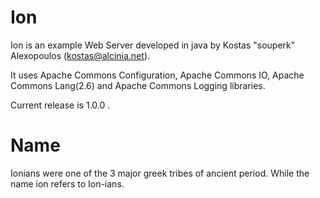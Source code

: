 Ion
===
Ion is an example Web Server developed in java by Kostas "souperk" Alexopoulos (kostas@alcinia.net).

It uses Apache Commons Configuration, Apache Commons IO, Apache Commons Lang(2.6) and Apache Commons Logging libraries.

Current release is 1.0.0 .


Name
====
Ionians were one of the 3 major greek tribes of ancient period. While the name ion refers to Ion-ians.
